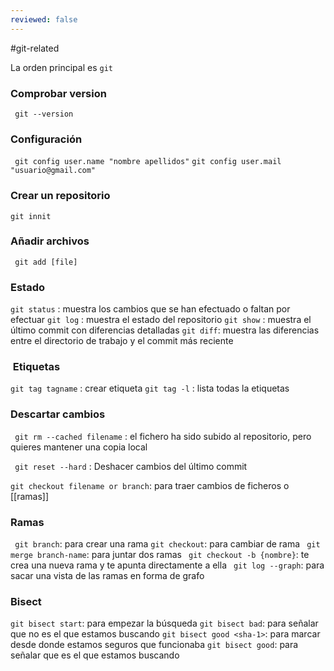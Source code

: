 ```yaml
---
reviewed: false
---
```

#git-related

La orden principal es ` git `

### Comprobar version
` git --version`

### Configuración
` git config user.name "nombre apellidos"`
`git config user.mail "usuario@gmail.com"`

### Crear un repositorio
` git innit `

### Añadir archivos
` git add [file]`

### Estado
` git status ` : muestra los cambios que se han efectuado o faltan por efectuar
` git log ` : muestra el estado del repositorio
` git show ` : muestra el último commit con diferencias detalladas
` git diff `: muestra las diferencias entre el directorio de trabajo y el commit más reciente

###  Etiquetas
` git tag tagname ` : crear etiqueta
`` git tag -l `` : lista todas la etiquetas

### Descartar cambios
` git rm --cached filename` : el fichero ha sido subido al repositorio, pero quieres mantener una copia local

` git reset --hard` : Deshacer cambios del último commit 

` git checkout filename or branch `: para traer cambios de ficheros o [[ramas]]

### Ramas

` git branch`: para crear una rama
` git checkout `: para cambiar de rama
` git merge branch-name`: para juntar dos ramas
` git checkout -b {nombre}`: te crea una nueva rama y te apunta directamente a ella
` git log --graph`: para sacar una vista de las ramas en forma de grafo


### Bisect

`git bisect start`: para empezar la búsqueda
`git bisect bad`: para señalar que no es el que estamos buscando
`git bisect good <sha-1>`: para  marcar desde donde estamos seguros que funcionaba
`git bisect good`: para señalar que es el que estamos buscando